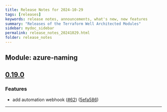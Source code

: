 ```yaml
---
title: Release Notes for 2024-10-29
tags: [releases]
keywords: release notes, announcements, what's new, new features
summary: "Releases of the Terraform Well Architected Modules"
sidebar: mydoc_sidebar
permalink: release_notes_20241029.html
folder: release_notes
---
```


## Module: azure-naming
## [0.19.0](https://github.com/CloudNationHQ/terraform-azure-naming/releases/tag/v0.19.0)


### Features

* add automation webhook ([#62](https://github.com/CloudNationHQ/terraform-azure-naming/issues/62)) ([5efa586](https://github.com/CloudNationHQ/terraform-azure-naming/commit/5efa586dac1240bffb8142d8f9afaa562555032a))

---

